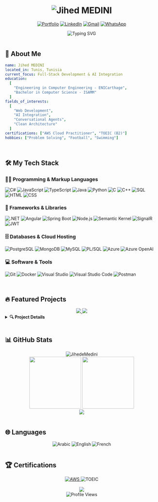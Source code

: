 <h1 align="center">
  <img src="https://capsule-render.vercel.app/api?type=waving&color=gradient&height=200&section=header&text=Jihed%20MEDINI&fontSize=80&fontAlignY=35&animation=fadeIn" alt="Jihed MEDINI" />
</h1>

<p align="center">
  <a href="https://jihedmedini.vercel.app/"><img src="https://img.shields.io/badge/Portfolio-%23000000.svg?style=for-the-badge&logo=firefox&logoColor=#FF7139" alt="Portfolio"/></a>
  <a href="https://www.linkedin.com/in/jihed-medini/"><img src="https://img.shields.io/badge/linkedin-%230077B5.svg?style=for-the-badge&logo=linkedin&logoColor=white" alt="LinkedIn"/></a>
  <a href="mailto:jihede.medini@gmail.com"><img src="https://img.shields.io/badge/Gmail-D14836?style=for-the-badge&logo=gmail&logoColor=white" alt="Gmail"/></a>
  <a href="tel:+21693522921"><img src="https://img.shields.io/badge/WhatsApp-25D366?style=for-the-badge&logo=whatsapp&logoColor=white" alt="WhatsApp"/></a>
</p>

<div align="center">
  <img src="https://readme-typing-svg.demolab.com?font=Fira+Code&weight=600&size=22&pause=1000&color=6A5ACD&center=true&vCenter=true&random=false&width=435&lines=Full-Stack+Engineer;AI+Enthusiast;Problem+Solver" alt="Typing SVG" />
</div>

<br/>

<h2>💫 About Me</h2>

```yaml
name: Jihed MEDINI
located_in: Tunis, Tunisia
current_focus: Full-Stack Development & AI Integration
education: 
  [
    "Engineering in Computer Engineering - ENICarthage",
    "Bachelor in Computer Science - ISAMM"
  ]
fields_of_interests:
  [
    "Web Development",
    "AI Integration",
    "Conversational Agents",
    "Clean Architecture"
  ]
certifications: ["AWS Cloud Practitioner", "TOEIC (B2)"]
hobbies: ["Problem Solving", "Football", "Swimming"]
```

<br/>

<h2>🛠️ My Tech Stack</h2>

<h3>👨‍💻 Programming & Markup Languages</h3>
<p>
  <img alt="C#" src="https://custom-icon-badges.demolab.com/badge/C%23-68217A.svg?logo=cs2&logoColor=white&style=flat-square">
  <img alt="JavaScript" src="https://img.shields.io/badge/JavaScript-F7DF1E.svg?logo=javascript&logoColor=black&style=flat-square">
  <img alt="TypeScript" src="https://img.shields.io/badge/TypeScript-007ACC.svg?logo=typescript&logoColor=white&style=flat-square">
  <img alt="Java" src="https://custom-icon-badges.demolab.com/badge/Java-007396.svg?logo=java&logoColor=white&style=flat-square">
  <img alt="Python" src="https://img.shields.io/badge/Python-14354C.svg?logo=python&logoColor=white&style=flat-square">
  <img alt="C" src="https://custom-icon-badges.demolab.com/badge/C-03599C.svg?logo=c-in-hexagon&logoColor=white&style=flat-square">
  <img alt="C++" src="https://custom-icon-badges.demolab.com/badge/C++-9C033A.svg?logo=cpp2&logoColor=white&style=flat-square">
  <img alt="SQL" src="https://custom-icon-badges.demolab.com/badge/SQL-025E8C.svg?logo=database&logoColor=white&style=flat-square">
  <img alt="HTML" src="https://img.shields.io/badge/HTML-E34F26.svg?logo=html5&logoColor=white&style=flat-square">
  <img alt="CSS" src="https://img.shields.io/badge/CSS-1572B6.svg?logo=css3&logoColor=white&style=flat-square">
</p>

<h3>🧰 Frameworks & Libraries</h3>
<p>
  <img alt=".NET" src="https://img.shields.io/badge/.NET-512BD4.svg?logo=dotnet&logoColor=white&style=flat-square">
  <img alt="Angular" src="https://img.shields.io/badge/Angular-DD0031.svg?logo=angular&logoColor=white&style=flat-square">
  <img alt="Spring Boot" src="https://img.shields.io/badge/Spring%20Boot-6DB33F.svg?logo=spring-boot&logoColor=white&style=flat-square">
  <img alt="Node.js" src="https://img.shields.io/badge/Node.js-43853D.svg?logo=node.js&logoColor=white&style=flat-square">
  <img alt="Semantic Kernel" src="https://img.shields.io/badge/Semantic%20Kernel-512BD4.svg?logo=microsoft&logoColor=white&style=flat-square">
  <img alt="SignalR" src="https://img.shields.io/badge/SignalR-512BD4.svg?logo=.net&logoColor=white&style=flat-square">
  <img alt="JWT" src="https://img.shields.io/badge/JWT-black?logo=JSON%20web%20tokens&style=flat-square">
</p>

<h3>🗄️ Databases & Cloud Hosting</h3>
<p>
  <img alt="PostgreSQL" src="https://img.shields.io/badge/PostgreSQL-316192.svg?logo=postgresql&logoColor=white&style=flat-square">
  <img alt="MongoDB" src="https://img.shields.io/badge/MongoDB-4ea94b.svg?logo=mongodb&logoColor=white&style=flat-square">
  <img alt="MySQL" src="https://img.shields.io/badge/MySQL-00f.svg?logo=mysql&logoColor=white&style=flat-square">
  <img alt="PL/SQL" src="https://img.shields.io/badge/PL%2FSQL-F80000.svg?logo=oracle&logoColor=white&style=flat-square">
  <img alt="Azure" src="https://img.shields.io/badge/Azure-0078D4.svg?logo=microsoftazure&logoColor=white&style=flat-square">
  <img alt="Azure OpenAI" src="https://img.shields.io/badge/Azure%20OpenAI-0078D4.svg?logo=microsoftazure&logoColor=white&style=flat-square">
</p>

<h3>💻 Software & Tools</h3>
<p>
  <img alt="Git" src="https://img.shields.io/badge/Git-F05033.svg?logo=git&logoColor=white&style=flat-square">
  <img alt="Docker" src="https://img.shields.io/badge/Docker-2496ED.svg?logo=docker&logoColor=white&style=flat-square">
  <img alt="Visual Studio" src="https://img.shields.io/badge/Visual%20Studio-5C2D91.svg?logo=visual-studio&logoColor=white&style=flat-square">
  <img alt="Visual Studio Code" src="https://img.shields.io/badge/VS%20Code-0078d7.svg?logo=visual-studio-code&logoColor=white&style=flat-square">
  <img alt="Postman" src="https://img.shields.io/badge/Postman-FF6C37?logo=postman&logoColor=white&style=flat-square">
</p>

<br/>

<h2>🔥 Featured Projects</h2>

<div align="center">
  <a href="https://github.com/JihedeMedini/OKR_PROJECT">
    <img src="https://github-readme-stats.vercel.app/api/pin/?username=JihedeMedini&repo=OKR_PROJECT&theme=nightowl&hide_border=true" />
  </a>
  <a href="https://github.com/JihedeMedini/RecruitmentManagement">
    <img src="https://github-readme-stats.vercel.app/api/pin/?username=JihedeMedini&repo=RecruitmentManagement&theme=nightowl&hide_border=true" />
  </a>
</div>

<details>
  <summary><b>🔍 Project Details</b></summary>
  <br/>
  
  <h3>OKR Management Platform with AI Integration</h3>
  <p>
    Development and integration of AI conversational agents using Microsoft Semantic Kernel with Azure OpenAI and DeepSeek models. Implementation of real-time feedback and notification system using SignalR for collaborative features.
  </p>
  <p><b>Technologies:</b> .NET 8, C#, Angular, Microsoft Semantic Kernel, Azure OpenAI, SignalR, PostgreSQL, Entity Framework, MediatR</p>
  
  <h3>Web Application for Recruitment Management</h3>
  <p>
    Design and development of APIs for a recruitment management application with Angular frontend and .NET backend. Implementation of web scraping functionality to gather recruitment data.
  </p>
  <p><b>Technologies:</b> .Net 6, C#, Angular, MongoDB, SendGrid, Flask, Swagger, xUnit.net</p>
  
  <h3>Student Absence System</h3>
  <p>
    Design and implementation using Angular frontend and Spring Boot backend with Clean Architecture principles. Development of session security with JWT and automated notification system.
  </p>
  <p><b>Technologies:</b> Angular, Spring Boot, JWT, AOP, JavaMail, JUnit</p>
</details>

<br/>

<h2>📊 GitHub Stats</h2>

<div align="center">
  <img src="https://github-profile-trophy.vercel.app/?username=JihedeMedini&theme=algolia&no-frame=true&no-bg=true&margin-w=4" alt="JihedeMedini" />
</div>

<div align="center">
  <img height="170em" src="https://github-readme-stats.vercel.app/api?username=JihedeMedini&show_icons=true&theme=nightowl&hide_border=true&count_private=true" />
  <img height="170em" src="https://github-readme-streak-stats.herokuapp.com/?user=JihedeMedini&theme=nightowl&hide_border=true" />
</div>

<div align="center">
  <img src="https://github-readme-stats.vercel.app/api/top-langs/?username=JihedeMedini&layout=compact&theme=nightowl&hide_border=true" />
</div>

<br/>

<h2>🌐 Languages</h2>

<div align="center">
  <img src="https://img.shields.io/badge/Arabic-Native%20(C2)-4CAF50?style=for-the-badge" alt="Arabic" />
  <img src="https://img.shields.io/badge/English-Intermediate%20(B2)-2196F3?style=for-the-badge" alt="English" />
  <img src="https://img.shields.io/badge/French-Intermediate%20(B2)-FF9800?style=for-the-badge" alt="French" />
</div>

<br/>

<h2>🏆 Certifications</h2>

<div align="center">
  <a href="https://www.credly.com/badges/52efaabd-3588-4af8-a372-4bc937cedd81/public_url">
    <img src="https://img.shields.io/badge/AWS%20Cloud%20Practitioner-232F3E?style=for-the-badge&logo=amazon-aws&logoColor=white" alt="AWS" />
  </a>
  <img src="https://img.shields.io/badge/TOEIC%20(B2)-0052CC?style=for-the-badge&logo=bookstack&logoColor=white" alt="TOEIC" />
</div>

<br/>

<div align="center">
  <img src="https://capsule-render.vercel.app/api?type=waving&color=gradient&height=100&section=footer" />
</div>

<div align="center">
  <img src="https://komarev.com/ghpvc/?username=JihedeMedini&style=for-the-badge&color=blueviolet" alt="Profile Views" />
</div> 